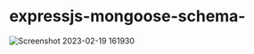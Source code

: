 # expressjs-mongoose-schema-



![Screenshot 2023-02-19 161930](https://user-images.githubusercontent.com/93249038/219943711-caf60b71-a5d6-4707-add2-e7db8ab0b73c.png)
